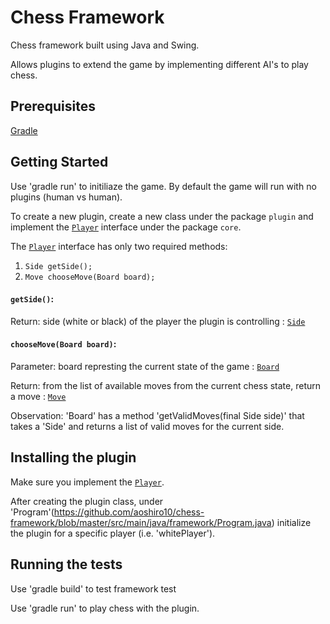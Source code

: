 # Chess Framework

Chess framework built using Java and Swing. 

Allows plugins to extend the game by implementing different AI's to play chess. 

## Prerequisites

[Gradle](https://gradle.org/install/)

## Getting Started

Use 'gradle run' to initiliaze the game. By default the game will run with no plugins (human vs human). 

To create a new plugin, create a new class under the package `plugin` and implement the [`Player`](https://github.com/aoshiro10/chess-framework/blob/master/src/main/java/framework/core/Player.java) interface under the package `core`.

The [`Player`](https://github.com/aoshiro10/chess-framework/blob/master/src/main/java/framework/core/Player.java) interface has only two required methods: 
1. `Side getSide();`
2. `Move chooseMove(Board board);`

#### `getSide()`:

Return: side (white or black) of the player the plugin is controlling : [`Side`](https://github.com/aoshiro10/chess-framework/blob/master/src/main/java/framework/core/Side.java)

#### `chooseMove(Board board)`:

Parameter: board represting the current state of the game : [`Board`](https://github.com/aoshiro10/chess-framework/blob/master/src/main/java/framework/core/Board.java)

Return: from the list of available moves from the current chess state, return a move : [`Move`](https://github.com/aoshiro10/chess-framework/blob/master/src/main/java/framework/core/Move.java)

Observation: 'Board' has a method 'getValidMoves(final Side side)' that takes a 'Side' and returns a list of valid moves for the current side.

## Installing the plugin

Make sure you implement the [`Player`](https://github.com/aoshiro10/chess-framework/blob/master/src/main/java/framework/core/Player.java).

After creating the plugin class, under 'Program'(https://github.com/aoshiro10/chess-framework/blob/master/src/main/java/framework/Program.java) initialize the plugin for a specific player (i.e. 'whitePlayer').

## Running the tests

Use 'gradle build' to test framework test

Use 'gradle run' to play chess with the plugin. 
